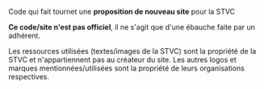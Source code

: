 Code qui fait tournet une **proposition de nouveau site** pour la STVC

__Ce code/site n'est pas officiel__, il ne s'agit que d'une ébauche faite par un adhérent.

Les ressources utilisées (textes/images de la STVC) sont la propriété de la STVC et n'appartiennent pas au créateur du site.
Les autres logos et marques mentionnées/utilisées sont la propriété de leurs organisations respectives.
